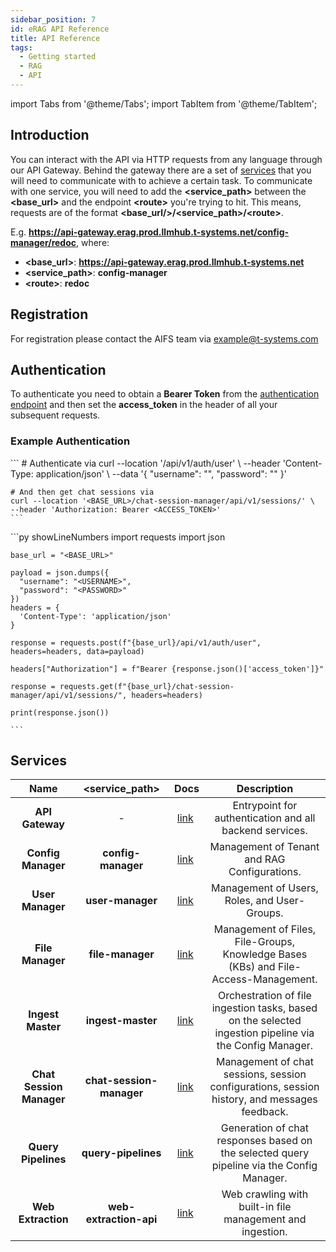 ```yaml
---
sidebar_position: 7
id: eRAG API Reference
title: API Reference
tags:
  - Getting started
  - RAG
  - API
---
```

import Tabs from '@theme/Tabs';
import TabItem from '@theme/TabItem';

## Introduction

You can interact with the API via HTTP requests from any language through our API Gateway. Behind the gateway there are a set of [services](#services) that you will need to communicate with to achieve a certain task. To communicate with one service, you will need to add the **\<service_path\>** between the **\<base_url\>** and the endpoint **\<route\>** you're trying to hit. This means, requests are of the format **\<base_url/>/\<service_path\>/\<route\>**.

E.g. **https://api-gateway.erag.prod.llmhub.t-systems.net/config-manager/redoc**, where:
* **\<base_url\>**: **https://api-gateway.erag.prod.llmhub.t-systems.net**
* **\<service_path\>**: **config-manager**
* **\<route\>**: **redoc**

## Registration

For registration please contact the AIFS team via example@t-systems.com

## Authentication

To authenticate you need to obtain a **Bearer Token** from the [authentication endpoint](https://api-gateway.erag.prod.llmhub.t-systems.net/redoc#tag/Auth/operation/get_user_token_api_v1_auth_user_post) and then set the **access_token** in the header of all your subsequent requests.

### Example Authentication
<Tabs>
  <TabItem value="cURL" label="cURL" default>
    ```
    # Authenticate via 
    curl --location '<BASE_URL>/api/v1/auth/user' \
    --header 'Content-Type: application/json' \
    --data '{
      "username": "<USERNAME>",
      "password": "<PASSWORD>"
    }'

    # And then get chat sessions via
    curl --location '<BASE_URL>/chat-session-manager/api/v1/sessions/' \
    --header 'Authorization: Bearer <ACCESS_TOKEN>'
    ```
  </TabItem>
  <TabItem value="py" label="Python" default>
    ```py showLineNumbers
    import requests
    import json

    base_url = "<BASE_URL>"

    payload = json.dumps({
      "username": "<USERNAME>",
      "password": "<PASSWORD>"
    })
    headers = {
      'Content-Type': 'application/json'
    }

    response = requests.post(f"{base_url}/api/v1/auth/user", headers=headers, data=payload)

    headers["Authorization"] = f"Bearer {response.json()['access_token']}"

    response = requests.get(f"{base_url}/chat-session-manager/api/v1/sessions/", headers=headers)

    print(response.json())

    ```
  </TabItem>
</Tabs>


## Services

| Name  | \<service_path\>  | Docs  | Description |
|:---:|:---:|:---:|:---:|
| **API Gateway** | - | [link](https://api-gateway.erag.prod.llmhub.t-systems.net/redoc)  | Entrypoint for authentication and all backend services. |
| **Config Manager** | **config-manager** | [link](https://api-gateway.erag.prod.llmhub.t-systems.net/config-manager/redoc)  | Management of Tenant and RAG Configurations. |
| **User Manager** | **user-manager** | [link](https://api-gateway.erag.prod.llmhub.t-systems.net/user-manager/redoc)  | Management of Users, Roles, and User-Groups. |
| **File Manager** | **file-manager** | [link](https://api-gateway.erag.prod.llmhub.t-systems.net/file-manager/redoc)  | Management of Files, File-Groups, Knowledge Bases (KBs) and File-Access-Management. |
| **Ingest Master** | **ingest-master** | [link](https://api-gateway.erag.prod.llmhub.t-systems.net/ingest-master/redoc)  | Orchestration of file ingestion tasks, based on the selected ingestion pipeline via the Config Manager. |
| **Chat Session Manager** | **chat-session-manager** | [link](https://api-gateway.erag.prod.llmhub.t-systems.net/chat-session-manager/redoc)  | Management of chat sessions, session configurations, session history, and messages feedback. |
| **Query Pipelines** | **query-pipelines** | [link](https://api-gateway.erag.prod.llmhub.t-systems.net/query-pipelines/redoc)  | Generation of chat responses based on the selected query pipeline via the Config Manager. |
| **Web Extraction** | **web-extraction-api** | [link](https://api-gateway.erag.prod.llmhub.t-systems.net/web-extraction-api/redoc)  | Web crawling with built-in file management and ingestion. |
